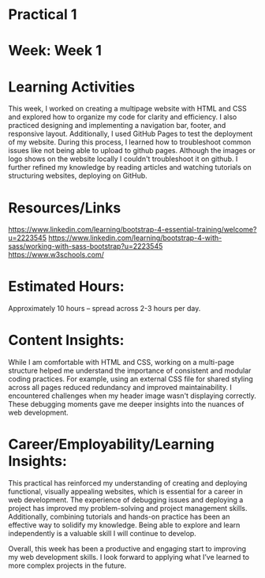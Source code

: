 # Practical 1
# Week: Week 1
# Learning Activities
This week, I worked on creating a multipage website with HTML and CSS and explored how to organize my code for clarity and efficiency. I also practiced designing and implementing a navigation bar, footer, and responsive layout. Additionally, I used GitHub Pages to test the deployment of my website. During this process, I learned how to troubleshoot common issues like not being able to upload to github pages. Although the images or logo shows on the website locally I couldn't troubleshoot it on github. I further refined my knowledge by reading articles and watching tutorials on structuring websites, deploying on GitHub.
# Resources/Links
https://www.linkedin.com/learning/bootstrap-4-essential-training/welcome?u=2223545 https://www.linkedin.com/learning/bootstrap-4-with-sass/working-with-sass-bootstrap?u=2223545 https://www.w3schools.com/
# Estimated Hours:
Approximately 10 hours – spread across 2-3 hours per day.
# Content Insights:
While I am comfortable with HTML and CSS, working on a multi-page structure helped me understand the importance of consistent and modular coding practices. For example, using an external CSS file for shared styling across all pages reduced redundancy and improved maintainability. I encountered challenges when my header image wasn't displaying correctly. These debugging moments gave me deeper insights into the nuances of web development.
# Career/Employability/Learning Insights:
This practical has reinforced my understanding of creating and deploying functional, visually appealing websites, which is essential for a career in web development. The experience of debugging issues and deploying a project has improved my problem-solving and project management skills. Additionally, combining tutorials and hands-on practice has been an effective way to solidify my knowledge. Being able to explore and learn independently is a valuable skill I will continue to develop.

Overall, this week has been a productive and engaging start to improving my web development skills. I look forward to applying what I’ve learned to more complex projects in the future.
